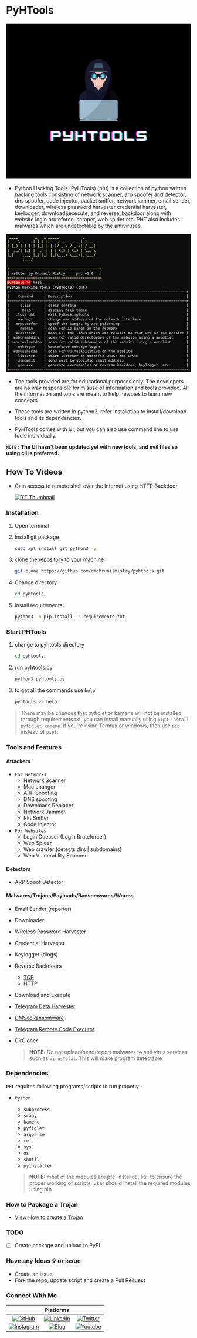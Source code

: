 # PyHTools

![Image](.images/PyHTools.png)

- Python Hacking Tools (PyHTools) (pht) is a collection of python written hacking tools consisting of network scanner, arp spoofer and detector, dns spoofer, code injector, packet sniffer, network jammer, email sender, downloader, wireless password harvester credential harvester, keylogger, download&execute, and reverse_backdoor along with website login bruteforce, scraper, web spider etc. PHT also includes malwares which are undetectable by the antiviruses.

![PHT Image](.images/Windows_CLI-main.png)

- The tools provided are for educational purposes only. The developers are no way responsible for misuse of information and tools provided. All the information and tools are meant to help newbies to learn new concepts.

- These tools are written in python3, refer installation to install/download tools and its dependencies.

- PyHTools comes with UI, but you can also use command line to use tools individually.

**`NOTE` : The UI hasn't been updated yet with new tools, and evil files so using cli is preferred.**

## How To Videos

- Gain access to remote shell over the Internet using HTTP Backdoor

   [![YT Thumbnail](https://img.youtube.com/vi/Wg-PiywAqyw/maxresdefault.jpg)](https://youtu.be/Wg-PiywAqyw)

### Installation

1. Open terminal

2. Install git package

   ```bash
   sudo apt install git python3 -y
   ```

3. clone the repository to your machine

   ```bash
   git clone https://github.com/dmdhrumilmistry/pyhtools.git
   ```

4. Change directory

   ```bash
   cd pyhtools
   ```
  
5. install requirements

   ```bash
   python3 -m pip install -r requirements.txt
   ```

### Start PHTools

1. change to pyhtools directory

   ```bash
   cd pyhtools
   ```

2. run pyhtools.py

   ```bash
   python3 pyhtools.py
   ```

3. to get all the commands use `help`

   ```bash
   pyhtools >> help
   ```

> There may be chances that pyfiglet or kamene will not be installed through requirements.txt, you can install manually using `pip3 install pyfiglet kamene`.
> If you're using Termux or windows, then use `pip` instead of `pip3`.

### Tools and Features

#### Attackers

- `For Networks`
  - Network Scanner
  - Mac changer
  - ARP Spoofing
  - DNS spoofing
  - Downloads Replacer
  - Network Jammer
  - Pkt Sniffer
  - Code Injector
- `For Websites`
  - Login Guesser (Login Bruteforcer)
  - Web Spider
  - Web crawler (detects dirs | subdomains)
  - Web Vulnerablity Scanner

#### Detectors

- ARP Spoof Detector

#### Malwares/Trojans/Payloads/Ransomwares/Worms

- Email Sender (reporter)
- Downloader
- Wireless Password Harvester
- Credential Harvester
- Keylogger (dlogs)
- Reverse Backdoors
  - [TCP](https://github.com/dmdhrumilmistry/pyhtools/tree/main/malwares/reverse_backdoor/TCP)
  - [HTTP](https://github.com/dmdhrumilmistry/pyhtools/tree/main/malwares/reverse_backdoor/HTTP)
- Download and Execute
- [Telegram Data Harvester](https://github.com/dmdhrumilmistry/pyhtools/blob/main/malwares/telegram_data_harvester/HowToUse.md)
- [DMSecRansomware](https://github.com/dmdhrumilmistry/pyhtools/blob/main/ransomwares/dmsec/HowToUse.md)
- [Telegram Remote Code Executor](https://github.com/dmdhrumilmistry/pyhtools/tree/main/malwares/TelegramRemoteCodeExecutor)
- DirCloner

  > **NOTE:** Do not upload/send/report malwares to anti virus services such as `VirusTotal`. This will make program detectable

### Dependencies

   **`PHT`** requires following programs/scripts to run properly -

- `Python`
  - `subprocess`
  - `scapy`
  - `kamene`
  - `pyfiglet`
  - `argparse`
  - `re`
  - `sys`
  - `os`
  - `shutil`
  - `pyinstaller`

   > **NOTE:** most of the modules are pre-installed, still to ensure the proper working of scripts, user should install the required modules using pip

### How to Package a Trojan

- [View How to create a Trojan](https://github.com/dmdhrumilmistry/hacking_tools/blob/master/malwares/Trojans/HowToCreateTrojanPackage.md)

### TODO

- [ ] Create package and upload to PyPi

### Have any Ideas 💡 or issue

- Create an issue
- Fork the repo, update script and create a Pull Request

### Connect With Me

||Platforms||
|:-:|:-:|:-:|
|[![GitHub](https://img.shields.io/badge/Github-dmdhrumilmistry-333)](https://github.com/dmdhrumilmistry)|[![LinkedIn](https://img.shields.io/badge/LinkedIn-Dhrumil%20Mistry-4078c0)](https://linkedin.com/in/dmdhrumilmistry)|[![Twitter](https://img.shields.io/badge/Twitter-dmdhrumilmistry-4078c0)](https://twitter.com/dmdhrumilmistry)|
|[![Instagram](https://img.shields.io/badge/Instagram-dmdhrumilmistry-833ab4)](https://instagram.com/dmdhrumilmistry/)|[![Blog](https://img.shields.io/badge/Blog-Dhrumil%20Mistry-bd2c00)](https://dhrumilmistrywrites.blogspot.com/)|[![Youtube](https://img.shields.io/badge/YouTube-Dhrumil%20Mistry-critical)](https://www.youtube.com/channel/UChbjrRvbzgY3BIomUI55XDQ)|
